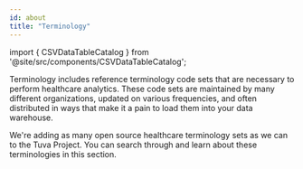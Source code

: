 ```yaml
---
id: about
title: "Terminology"
---
```

import { CSVDataTableCatalog } from '@site/src/components/CSVDataTableCatalog';

Terminology includes reference terminology code sets that are necessary to perform healthcare analytics.  These code sets are maintained by many different organizations, updated on various frequencies, and often distributed in ways that make it a pain to load them into your data warehouse.

We're adding as many open source healthcare terminology sets as we can to the Tuva Project.  You can search through and learn about these terminologies in this section.  

<CSVDataTableCatalog csvUrl="/data/terminology.csv" />
